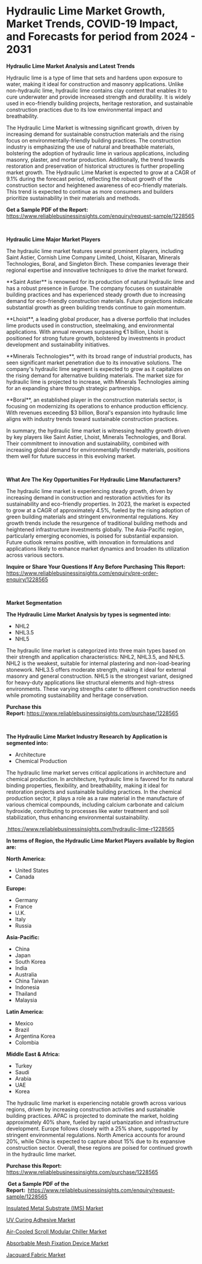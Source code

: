 <p><h1>Hydraulic Lime Market Growth, Market Trends, COVID-19 Impact, and Forecasts for period from 2024 - 2031</h1></p><p><strong>Hydraulic Lime Market Analysis and Latest Trends</strong></p>
<p><p>Hydraulic lime is a type of lime that sets and hardens upon exposure to water, making it ideal for construction and masonry applications. Unlike non-hydraulic lime, hydraulic lime contains clay content that enables it to cure underwater and provide increased strength and durability. It is widely used in eco-friendly building projects, heritage restoration, and sustainable construction practices due to its low environmental impact and breathability.</p><p>The Hydraulic Lime Market is witnessing significant growth, driven by increasing demand for sustainable construction materials and the rising focus on environmentally-friendly building practices. The construction industry is emphasizing the use of natural and breathable materials, bolstering the adoption of hydraulic lime in various applications, including masonry, plaster, and mortar production. Additionally, the trend towards restoration and preservation of historical structures is further propelling market growth. The Hydraulic Lime Market is expected to grow at a CAGR of 9.1% during the forecast period, reflecting the robust growth of the construction sector and heightened awareness of eco-friendly materials. This trend is expected to continue as more consumers and builders prioritize sustainability in their materials and methods.</p></p>
<p><strong>Get a Sample PDF of the Report:&nbsp;</strong> <a href="https://www.reliablebusinessinsights.com/enquiry/request-sample/1228565?utm_campaign=62&utm_medium=2&utm_source=Github&utm_content=ia&utm_term=10112024&utm_id=hydraulic-lime">https://www.reliablebusinessinsights.com/enquiry/request-sample/1228565</a></p>
<p>&nbsp;</p>
<p><strong>Hydraulic Lime Major Market Players</strong></p>
<p><p>The hydraulic lime market features several prominent players, including Saint Astier, Cornish Lime Company Limited, Lhoist, Kilsaran, Minerals Technologies, Boral, and Singleton Birch. These companies leverage their regional expertise and innovative techniques to drive the market forward.</p><p>**Saint Astier** is renowned for its production of natural hydraulic lime and has a robust presence in Europe. The company focuses on sustainable building practices and has experienced steady growth due to increasing demand for eco-friendly construction materials. Future projections indicate substantial growth as green building trends continue to gain momentum.</p><p>**Lhoist**, a leading global producer, has a diverse portfolio that includes lime products used in construction, steelmaking, and environmental applications. With annual revenues surpassing €1 billion, Lhoist is positioned for strong future growth, bolstered by investments in product development and sustainability initiatives.</p><p>**Minerals Technologies**, with its broad range of industrial products, has seen significant market penetration due to its innovative solutions. The company's hydraulic lime segment is expected to grow as it capitalizes on the rising demand for alternative building materials. The market size for hydraulic lime is projected to increase, with Minerals Technologies aiming for an expanding share through strategic partnerships.</p><p>**Boral**, an established player in the construction materials sector, is focusing on modernizing its operations to enhance production efficiency. With revenues exceeding $3 billion, Boral's expansion into hydraulic lime aligns with industry trends toward sustainable construction practices.</p><p>In summary, the hydraulic lime market is witnessing healthy growth driven by key players like Saint Astier, Lhoist, Minerals Technologies, and Boral. Their commitment to innovation and sustainability, combined with increasing global demand for environmentally friendly materials, positions them well for future success in this evolving market.</p></p>
<p>&nbsp;</p>
<p><strong>What Are The Key Opportunities For Hydraulic Lime Manufacturers?</strong></p>
<p><p>The hydraulic lime market is experiencing steady growth, driven by increasing demand in construction and restoration activities for its sustainability and eco-friendly properties. In 2023, the market is expected to grow at a CAGR of approximately 4.5%, fueled by the rising adoption of green building materials and stringent environmental regulations. Key growth trends include the resurgence of traditional building methods and heightened infrastructure investments globally. The Asia-Pacific region, particularly emerging economies, is poised for substantial expansion. Future outlook remains positive, with innovation in formulations and applications likely to enhance market dynamics and broaden its utilization across various sectors.</p></p>
<p><strong>Inquire or Share Your Questions If Any Before Purchasing This Report:</strong> <a href="https://www.reliablebusinessinsights.com/enquiry/pre-order-enquiry/1228565?utm_campaign=62&utm_medium=2&utm_source=Github&utm_content=ia&utm_term=10112024&utm_id=hydraulic-lime">https://www.reliablebusinessinsights.com/enquiry/pre-order-enquiry/1228565</a></p>
<p>&nbsp;</p>
<p><strong>Market Segmentation</strong></p>
<p><strong>The Hydraulic Lime Market Analysis by types is segmented into:</strong></p>
<p><ul><li>NHL2</li><li>NHL3.5</li><li>NHL5</li></ul></p>
<p><p>The hydraulic lime market is categorized into three main types based on their strength and application characteristics: NHL2, NHL3.5, and NHL5. NHL2 is the weakest, suitable for internal plastering and non-load-bearing stonework. NHL3.5 offers moderate strength, making it ideal for external masonry and general construction. NHL5 is the strongest variant, designed for heavy-duty applications like structural elements and high-stress environments. These varying strengths cater to different construction needs while promoting sustainability and heritage conservation.</p></p>
<p><strong>Purchase this Report:&nbsp;</strong><a href="https://www.reliablebusinessinsights.com/purchase/1228565?utm_campaign=62&utm_medium=2&utm_source=Github&utm_content=ia&utm_term=10112024&utm_id=hydraulic-lime">https://www.reliablebusinessinsights.com/purchase/1228565</a></p>
<p>&nbsp;</p>
<p><strong>The Hydraulic Lime Market Industry Research by Application is segmented into:</strong></p>
<p><ul><li>Architecture</li><li>Chemical Production</li></ul></p>
<p><p>The hydraulic lime market serves critical applications in architecture and chemical production. In architecture, hydraulic lime is favored for its natural binding properties, flexibility, and breathability, making it ideal for restoration projects and sustainable building practices. In the chemical production sector, it plays a role as a raw material in the manufacture of various chemical compounds, including calcium carbonate and calcium hydroxide, contributing to processes like water treatment and soil stabilization, thus enhancing environmental sustainability.</p></p>
<p><a href="https://www.reliablebusinessinsights.com/hydraulic-lime-r1228565?utm_campaign=62&utm_medium=2&utm_source=Github&utm_content=ia&utm_term=10112024&utm_id=hydraulic-lime">&nbsp;https://www.reliablebusinessinsights.com/hydraulic-lime-r1228565</a></p>
<p><strong>In terms of Region, the Hydraulic Lime Market Players available by Region are:</strong></p>
<p>
    <p> <strong> North America: </strong>
        <ul>
            <li>United States</li>
            <li>Canada</li>
        </ul>
        </p> 
    <p> <strong> Europe: </strong>
        <ul>
            <li>Germany</li>
            <li>France</li>
            <li>U.K.</li>
            <li>Italy</li>
            <li>Russia</li>
        </ul>
        </p> 
    <p> <strong> Asia-Pacific: </strong>
        <ul>
            <li>China</li>
            <li>Japan</li>
            <li>South Korea</li>
            <li>India</li>
            <li>Australia</li>
            <li>China Taiwan</li>
            <li>Indonesia</li>
            <li>Thailand</li>
            <li>Malaysia</li>
        </ul>
        </p> 
    <p> <strong> Latin America: </strong>
        <ul>
            <li>Mexico</li>
            <li>Brazil</li>
            <li>Argentina Korea</li>
            <li>Colombia</li>
        </ul>
        </p> 
    <p> <strong> Middle East & Africa: </strong>
        <ul>
            <li>Turkey</li>
            <li>Saudi</li>
            <li>Arabia</li>
            <li>UAE</li>
            <li>Korea</li>
        </ul>
    </p>
    </p>
<p><p>The hydraulic lime market is experiencing notable growth across various regions, driven by increasing construction activities and sustainable building practices. APAC is projected to dominate the market, holding approximately 40% share, fueled by rapid urbanization and infrastructure development. Europe follows closely with a 25% share, supported by stringent environmental regulations. North America accounts for around 20%, while China is expected to capture about 15% due to its expansive construction sector. Overall, these regions are poised for continued growth in the hydraulic lime market.</p></p>
<p><strong>Purchase this Report: </strong><a href="https://www.reliablebusinessinsights.com/purchase/1228565?utm_campaign=62&utm_medium=2&utm_source=Github&utm_content=ia&utm_term=10112024&utm_id=hydraulic-lime">https://www.reliablebusinessinsights.com/purchase/1228565</a></p>
<p>&nbsp;<strong>Get a Sample PDF of the Report:&nbsp;&nbsp;</strong><a href="https://www.reliablebusinessinsights.com/enquiry/request-sample/1228565?utm_campaign=62&utm_medium=2&utm_source=Github&utm_content=ia&utm_term=10112024&utm_id=hydraulic-lime">https://www.reliablebusinessinsights.com/enquiry/request-sample/1228565</a></p>
<p><strong></strong></p>
<p><p><a href="https://www.linkedin.com/pulse/market-dynamics-future-trends-global-insulated-metal-substrate-gk7se?utm_campaign=62&utm_medium=2&utm_source=Github&utm_content=ia&utm_term=10112024&utm_id=hydraulic-lime">Insulated Metal Substrate (IMS) Market</a></p><p><a href="https://github.com/benjigwozdzus/Market-Research-Report-List-1/blob/main/uv-curing-adhesive-market.md?utm_campaign=62&utm_medium=2&utm_source=Github&utm_content=ia&utm_term=10112024&utm_id=hydraulic-lime">UV Curing Adhesive Market</a></p><p><a href="https://www.linkedin.com/pulse/global-air-cooled-scroll-modular-chiller-market-forecast-2024-3mwne?utm_campaign=62&utm_medium=2&utm_source=Github&utm_content=ia&utm_term=10112024&utm_id=hydraulic-lime">Air-Cooled Scroll Modular Chiller Market</a></p><p><a href="https://issuu.com/reportprime-2/docs/absorbable-mesh-fixation-device-mar_d697f2247a6885?utm_campaign=62&utm_medium=2&utm_source=Github&utm_content=ia&utm_term=10112024&utm_id=hydraulic-lime">Absorbable Mesh Fixation Device Market</a></p><p><a href="https://github.com/abbiewimld/Market-Research-Report-List-1/blob/main/jacquard-fabric-market.md?utm_campaign=62&utm_medium=2&utm_source=Github&utm_content=ia&utm_term=10112024&utm_id=hydraulic-lime">Jacquard Fabric Market</a></p></p>